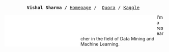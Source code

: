 <p><pre align="center">
<strong>Vishal Sharma /</strong> <a href="https://ophai.hms.harvard.edu/team/vishal-sharma/">Homepage</a> /  <a href="https://www.quora.com/profile/Vishal-Sharma-154">Quora</a> / <a href="https://www.kaggle.com/vishal1310">Kaggle</a> </pre></p>

<a href="https://metrics.lecoq.io/about/vishalshar"><img src="metrics-base.svg" align="left" width="47.5%"></img></a>
<a href="https://metrics.lecoq.io/about/vishalshar"><img src="metrics-achievements.svg" align="left" width="47.5%"></img></a>

I’m a researcher in the field of Data Mining and Machine Learning.
